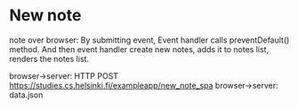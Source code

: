 # New note

note over browser:
  By submitting event, Event handler calls preventDefault() method.
  And then event handler create new notes, adds it to notes list, renders the notes list.

browser->server: HTTP POST https://studies.cs.helsinki.fi/exampleapp/new_note_spa
browser->server: data.json
